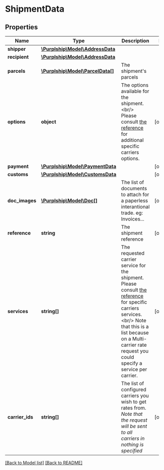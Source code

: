# ShipmentData

## Properties
Name | Type | Description | Notes
------------ | ------------- | ------------- | -------------
**shipper** | [**\Purplship\Model\AddressData**](AddressData.md) |  | 
**recipient** | [**\Purplship\Model\AddressData**](AddressData.md) |  | 
**parcels** | [**\Purplship\Model\ParcelData[]**](ParcelData.md) | The shipment&#x27;s parcels | 
**options** | **object** | The options available for the shipment.&lt;br/&gt; Please consult [the reference](#operation/all_references) for additional specific carriers options. | [optional] 
**payment** | [**\Purplship\Model\PaymentData**](PaymentData.md) |  | [optional] 
**customs** | [**\Purplship\Model\CustomsData**](CustomsData.md) |  | [optional] 
**doc_images** | [**\Purplship\Model\Doc[]**](Doc.md) | The list of documents to attach for a paperless interantional trade.  eg: Invoices... | [optional] 
**reference** | **string** | The shipment reference | [optional] 
**services** | **string[]** | The requested carrier service for the shipment.  Please consult [the reference](#operation/all_references) for specific carriers services.&lt;br/&gt; Note that this is a list because on a Multi-carrier rate request you could specify a service per carrier. | [optional] 
**carrier_ids** | **string[]** | The list of configured carriers you wish to get rates from.  *Note that the request will be sent to all carriers in nothing is specified* | [optional] 

[[Back to Model list]](../README.md#documentation-for-models) [[Back to README]](../README.md)

